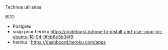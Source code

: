 Technos utilisées

BDD

- Postgres
- snap pour heroku https://codeburst.io/how-to-install-and-use-snap-on-ubuntu-18-04-9fcb6e3b34f9
- heroku : https://dashboard.heroku.com/apps